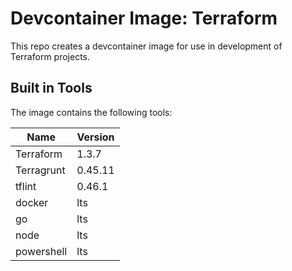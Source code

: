 # Devcontainer Image: Terraform

This repo creates a devcontainer image for use in development of Terraform projects.

## Built in Tools

The image contains the following tools:

| Name       | Version |
| ---------- | ------- |
| Terraform  | 1.3.7   |
| Terragrunt | 0.45.11 |
| tflint     | 0.46.1  |
| docker     | lts     |
| go         | lts     |
| node       | lts     |
| powershell | lts     |
